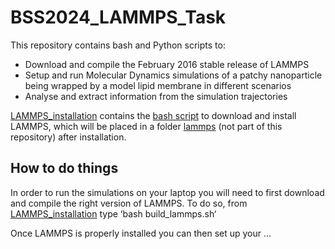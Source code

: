 # BSS2024_LAMMPS_Task

This repository contains bash and Python scripts to:
- Download and compile the February 2016 stable release of LAMMPS
- Setup and run Molecular Dynamics simulations of a patchy nanoparticle being wrapped by a model lipid membrane in different scenarios
- Analyse and extract information from the simulation trajectories

[LAMMPS_installation](LAMMPS_installation) contains the [bash script](LAMMPS_installation/build_lammps.sh) to download and install LAMMPS, which will be placed in a folder [lammps](LAMMPS_installation/lammps) (not part of this repository) after installation.

## How to do things

In order to run the simulations on your laptop you will need to first download and compile the right version of LAMMPS. To do so, from [LAMMPS_installation](LAMMPS_installation) type ‘bash build_lammps.sh‘

Once LAMMPS is properly installed you can then set up your ...
